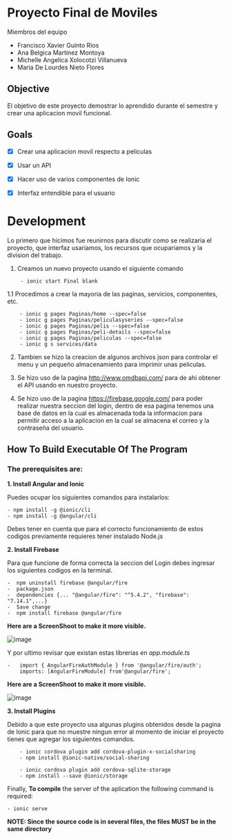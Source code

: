 # Proyecto Final de Moviles

Miembros del equipo

-   Francisco Xavier Guinto Rios
-   Ana Belgica Martinez Montoya
-   Michelle Angelica Xolocotzi Villanueva
-   Maria De Lourdes Nieto Flores

## Objective

El objetivo de este proyecto demostrar lo aprendido durante el semestre y crear una aplicacion movil funcional.

## Goals

-   [x] Crear una aplicacion movil respecto a peliculas
-   [x] Usar un API
-   [x] Hacer uso de varios componentes de Ionic
-   [x] Interfaz entendible para el usuario



# Development 

Lo primero que hicimos fue reunirnos para discutir como se realizaria el proyecto, que interfaz usariamos, los recursos que ocupariamos y la division del trabajo.

1. Creamos un nuevo proyecto usando el siguiente comando
   
        - ionic start Final blank
1.1 Procedimos a crear la mayoria de las paginas, servicios, componentes, etc.

    
        - ionic g pages Paginas/home --spec=false
        - ionic g pages Paginas/peliculasyseries --spec=false
        - ionic g pages Paginas/pelis --spec=false
        - ionic g pages Paginas/peli-details --spec=false
        - ionic g pages Paginas/peliculas --spec=false
        - ionic g s services/data

2. Tambien se hizo la creacion de algunos archivos json para controlar el menu y un pequeño almacenamiento para imprimir unas peliculas.
   

3. Se hizo uso de la pagina http://www.omdbapi.com/ para de ahi obtener el API usando en nuestro proyecto.
   

4. Se hizo uso de la pagina https://firebase.google.com/ para poder realizar nuestra seccion del login, dentro de esa pagina tenemos una base de datos en la cual es almacenada toda la informacion para permitir acceso a la aplicacion en la cual se almacena el correo y la contraseña del usuario.
      

## How To Build Executable Of The Program


### The prerequisites are:

**1. Install Angular and Ionic**

Puedes ocupar los siguientes comandos para instalarlos:

    - npm install -g @ionic/cli
    - npm install -g @angular/cli

Debes tener en cuenta que para el correcto funcionamiento de estos codigos previamente requieres tener instalado Node.js

**2. Install Firebase**

Para que funcione de forma correcta la seccion del Login debes ingresar los siguientes codigos en la terminal.

    -  npm uninstall firebase @angular/fire 
    -  package.json
    -  dependencies {... "@angular/fire": "^5.4.2", "firebase": "7.14.1",...}
    -  Save change
    -  npm install firebase @angular/fire
    
**Here are a ScreenShoot to make it more visible.**

![image](https://user-images.githubusercontent.com/15019106/82767615-85c0be00-9dee-11ea-829f-0e239a4c43a8.png)

Y por ultimo revisar que existan estas librerias en *app.module.ts*

    -   import { AngularFireAuthModule } from '@angular/fire/auth';
        imports: [AngularFireModule] from'@angular/fire';      

**Here are a ScreenShoot to make it more visible.**

![image](https://user-images.githubusercontent.com/15019106/82813248-4a5bd900-9e5a-11ea-82ba-c09d6a473873.png)


**3. Install Plugins**

Debido a que este proyecto usa algunas plugins obtenidos desde la pagina de Ionic para que no muestre ningun error al momento de iniciar el proyecto tienes que agregar los siguientes comandos.

        - ionic cordova plugin add cordova-plugin-x-socialsharing
        - npm install @ionic-native/social-sharing

        - ionic cordova plugin add cordova-sqlite-storage
        - npm install --save @ionic/storage



Finally, **To compile** the server of the aplication the following command is required:

    - ionic serve




**NOTE: Since the source code is in several files, the files MUST be in the same directory**
